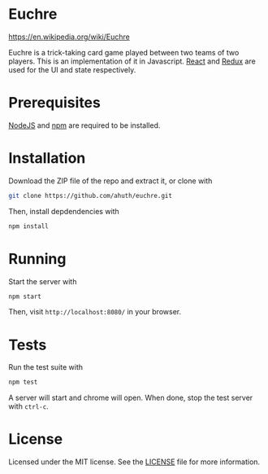 Euchre
============
https://en.wikipedia.org/wiki/Euchre

Euchre is a trick-taking card game played between two teams of two players. This is an implementation of it in Javascript. [React](https://facebook.github.io/react/) and [Redux](http://redux.js.org/docs/basics/UsageWithReact.html) are used for the UI and state respectively.

Prerequisites
============
[NodeJS](https://nodejs.org/en/) and [npm](https://www.npmjs.com/) are required to be installed.

Installation
============
Download the ZIP file of the repo and extract it, or clone with

```bash
git clone https://github.com/ahuth/euchre.git
```

Then, install depdendencies with

```bash
npm install
```

Running
============
Start the server with

```bash
npm start
```

Then, visit `http://localhost:8080/` in your browser.

Tests
============
Run the test suite with

```bash
npm test
```

A server will start and chrome will open. When done, stop the test server with `ctrl-c`.

License
============
Licensed under the MIT license. See the [LICENSE](LICENSE) file for more information.
